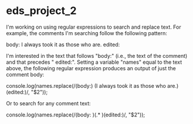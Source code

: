 eds_project_2
=============

I'm working on using regular expressions to search and replace text. For example, the comments I'm searching follow the following pattern:

body: I always took it as those who are. edited:

I'm interested in the text that follows "body:" (i.e., the text of the comment) and that precedes " edited:". Setting a variable "names" equal to the text above, the following regular expression produces an output of just the comment body:

console.log(names.replace(/(body:) (I always took it as those who are.) (edited:)/, "$2"));

Or to search for any comment text:

console.log(names.replace(/(body: )(.* )(edited:)/, "$2"));


